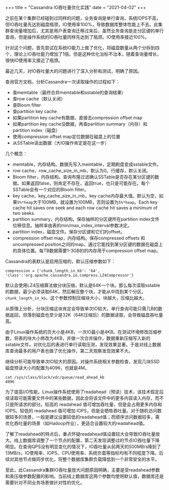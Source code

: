 +++ title = "Cassandra IO吞吐量优化实践" date = "2021-04-02" +++

之前在某个集群已经碰到过同样的问题，业务查询是单行查询，系统IOPS不高，但IO吞吐量先达到磁盘瓶颈，IO使用率100%，导致数据库整体性能上不去。此集群查询量增加后，尤其是用户表查询迁移过来后，虽然业务查询是走分区键的单行查询，但是操作系统的IO吞吐量同样先达到了瓶颈。IO使用率接近100%。

针对这个问题，首先尝试在系统IO能力上做了优化，将磁盘数量从两个分拆到四个，理论上IO吞吐能力增加了1倍。但是这种优化治标不治本，随着查询量增长，很快IO使用率又接近了瓶颈。

最近几天，对IO吞吐量大的问题进行了深入分析和测试，明确了原因。

查询官方文档，分析Cassandra一次读取操作的过程如下：
- 查memtable（最终合并memtable和sstable的查询结果）
- 查row cache（默认关闭）
- 查Bloom filter
- 查partition key cache
- 如果partition key cache有数据，直接去compression offset map
- 如果partition key cache没数据，再查partition summary（内存）和partition index（磁盘）
- 使用compression offset map定位数据在磁盘上的位置
- 从SSTable读出数据（大IO操作肯定是在这一步）

几个概念：
- memtable，内存结构。数据先写入memtable，定期刷盘变成sstable文件。
- row cache，row_cache_size_in_mb，默认为0。行缓存，默认关闭。
- Bloom filter，内存结构。查询布隆过滤确认SSTable是否存在某分区键的数据。如果返回false，则肯定不存在，返回true，也只是可能存在。每个SSTable会有一个对应的Bloom filter。
- key cache，key_cache_size_in_mb，key cache内存最大值。默认为空，如果`5%*heap`大于100MB，就设置为100MB，否则设置为`5%*heap`。Each key cache hit saves one seek and each row cache hit saves a minimum of two seeks.
- partition summary，内存结构。保存抽样的分区键所在partition index文件位移信息。抽样率由表的min/max_index_interval参数决定。
- partition index，磁盘文件。保存分区键和它们的offset。
- compression offset map，内存结构。保存compressed offsets 和 uncompressed position之间的map，通过它能找到某分区键的数据在磁盘上的具体位置。每TB数据需要1-3GB的的内存用于compression offset map。

Cassandra的表默认是启用压缩的，默认压缩参数如下：

    compression = {'chunk_length_in_kb': '64', 'class':'org.apache.cassandra.io.compress.LZ4Compressor'}

默认会使用LZ4压缩算法做分块压缩，默认是64K一个块。那么每次读取sstable的数据，最少必须读取64K，然后解压整个块，才能从中找到某个分区。`chunk_length_in_kb`，这个参数控制压缩块大小，块越大，压缩比越大。

从原理上分析，分块压缩这块肯定会导致单次IO较大，单行查询可能只需几B的数据返回，但落到磁盘也至少是32K（64K压缩后）的数据读取，会导致磁盘吞吐量高。

由于Linux操作系统的页大小是4KB，一次IO最小是4KB。在测试环境修改压缩参数，将表的块大小修改为4KB，并做一次合并操作，数据重新压缩写入新的sstable文件。对优化后的表进行单行读取压测，发现效果显著。于是对线上数据库查询最多的用户表也做了优化操作，第二天观察发现效果不大。

继续分析可能导致单次IO较大的原因。对操作系统相关参数检查，发现几块SSD磁盘预读大小均配置为4096，也就是4M。

    cat /sys/class/block/vdc/queue/read_ahead_kb
    4096

为了提高I/O性能，Linux操作系统使用了readahead（预读）技术，该技术假定后续读取可能需要文件中的某些数据，因此会将该文件中的更多内容读入内存，而不只是所请求的部分。较高的 readahead 值可增加吞吐量，但是会占用更多内存和 IOPS。较低的 readahead 值可增加 IOPS，但是会牺牲吞吐量。对于随机访问数据较多的场景，一般是建议设置较低的readahead值；而顺序访问数据较多，需优化吞吐量的场景（如Hadoop作业），更适合设置较大的readahead值。

了解了readahead的特点后，重点怀疑readahead值设置较大会导致IO吞吐量放大。线上数据库调整了一个节点的配置，第二天发现调整过的节点IO吞吐量下降明显。在查询QPS没有明显变化的情况下，IO吞吐量从前两天的500MB/s降到了13MB/s，IO使用率、IOPS、CPU使用率、系统负载等指标均有不同程度下降。后续对其他节点做同步优化，将整个数据库集群负载降低到一个非常安全的水平。

至此，此Cassandra集群IO吞吐量放大问题原因明确，主要是受readahead参数和表压缩参数配置的影响。当前线上数据库这两个参数均使用默认值，数据库还是需要针对不同业务场景做针对性的优化。
